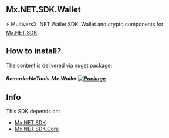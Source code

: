 ## Mx.NET.SDK.Wallet
⚡ MultiversX .NET Wallet SDK: Wallet and crypto components for [Mx.NET.SDK](https://github.com/RemarkableTools/Mx.NET.SDK)

## How to install?
The content is delivered via nuget package:
##### RemarkableTools.Mx.Wallet [![Package](https://img.shields.io/nuget/v/RemarkableTools.Mx.Wallet)](https://www.nuget.org/packages/RemarkableTools.Mx.Wallet/)

## Info
This SDK depends on:
* [Mx.NET.SDK](https://github.com/RemarkableTools/Mx.NET.SDK)
* [Mx.NET.SDK.Core](https://github.com/RemarkableTools/Mx.NET.SDK.Core)
